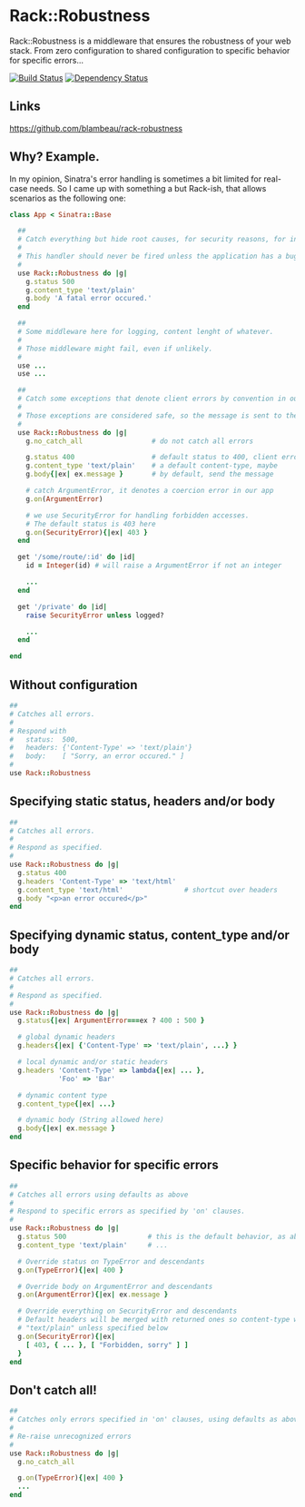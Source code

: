 # Rack::Robustness

Rack::Robustness is a middleware that ensures the robustness of your web stack. From zero configuration to shared configuration to specific behavior for specific errors...

[![Build Status](https://secure.travis-ci.org/blambeau/rack-robustness.png)](http://travis-ci.org/blambeau/rack-robustness)
[![Dependency Status](https://gemnasium.com/blambeau/rack-robustness.png)](https://gemnasium.com/blambeau/rack-robustness)

## Links

https://github.com/blambeau/rack-robustness

## Why? Example.

In my opinion, Sinatra's error handling is sometimes a bit limited for real-case needs. So I came up with something a but Rack-ish, that allows scenarios as the following one:

```ruby
class App < Sinatra::Base

  ##
  # Catch everything but hide root causes, for security reasons, for instance.
  #
  # This handler should never be fired unless the application has a bug...
  #
  use Rack::Robustness do |g|
    g.status 500
    g.content_type 'text/plain'
    g.body 'A fatal error occured.'
  end

  ##
  # Some middleware here for logging, content lenght of whatever.
  #
  # Those middleware might fail, even if unlikely.
  #
  use ...
  use ...

  ##
  # Catch some exceptions that denote client errors by convention in our app.
  #
  # Those exceptions are considered safe, so the message is sent to the user.
  #
  use Rack::Robustness do |g|
    g.no_catch_all                 # do not catch all errors

    g.status 400                   # default status to 400, client error
    g.content_type 'text/plain'    # a default content-type, maybe
    g.body{|ex| ex.message }       # by default, send the message

    # catch ArgumentError, it denotes a coercion error in our app
    g.on(ArgumentError)

    # we use SecurityError for handling forbidden accesses.
    # The default status is 403 here
    g.on(SecurityError){|ex| 403 }
  end

  get '/some/route/:id' do |id|
    id = Integer(id) # will raise a ArgumentError if not an integer

    ...
  end

  get '/private' do |id|
    raise SecurityError unless logged?

    ...
  end

end
```

## Without configuration

```ruby
##
# Catches all errors.
#
# Respond with
#   status:  500,
#   headers: {'Content-Type' => 'text/plain'}
#   body:    [ "Sorry, an error occured." ]
#
use Rack::Robustness
```

## Specifying static status, headers and/or body

```ruby
##
# Catches all errors.
#
# Respond as specified.
#
use Rack::Robustness do |g|
  g.status 400
  g.headers 'Content-Type' => 'text/html'
  g.content_type 'text/html'               # shortcut over headers
  g.body "<p>an error occured</p>"
end
```

## Specifying dynamic status, content_type and/or body

```ruby
##
# Catches all errors.
#
# Respond as specified.
#
use Rack::Robustness do |g|
  g.status{|ex| ArgumentError===ex ? 400 : 500 }

  # global dynamic headers
  g.headers{|ex| {'Content-Type' => 'text/plain', ...} }

  # local dynamic and/or static headers
  g.headers 'Content-Type' => lambda{|ex| ... },
            'Foo' => 'Bar'

  # dynamic content type
  g.content_type{|ex| ...}

  # dynamic body (String allowed here)
  g.body{|ex| ex.message }
end
```

## Specific behavior for specific errors

```ruby
##
# Catches all errors using defaults as above
#
# Respond to specific errors as specified by 'on' clauses.
#
use Rack::Robustness do |g|
  g.status 500                    # this is the default behavior, as above
  g.content_type 'text/plain'     # ...

  # Override status on TypeError and descendants
  g.on(TypeError){|ex| 400 }

  # Override body on ArgumentError and descendants
  g.on(ArgumentError){|ex| ex.message }

  # Override everything on SecurityError and descendants
  # Default headers will be merged with returned ones so content-type will be
  # "text/plain" unless specified below
  g.on(SecurityError){|ex|
    [ 403, { ... }, [ "Forbidden, sorry" ] ]
  }
end
```

## Don't catch all!

```ruby
##
# Catches only errors specified in 'on' clauses, using defaults as above
#
# Re-raise unrecognized errors
#
use Rack::Robustness do |g|
  g.no_catch_all

  g.on(TypeError){|ex| 400 }
  ...
end
```
